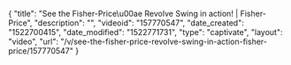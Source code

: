 {
    "title": "See the Fisher-Price\u00ae Revolve Swing in action! | Fisher-Price",
    "description": "",
    "videoid": "157770547",
    "date_created": "1522700415",
    "date_modified": "1522771731",
    "type": "captivate",
    "layout": "video",
    "url": "\/v\/see-the-fisher-price-revolve-swing-in-action-fisher-price\/157770547"
}